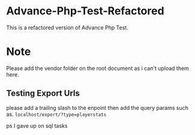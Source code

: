 # Advance-Php-Test-Refactored
This is a refactored version of Advance Php Test.

# Note
Please add the vendor folder on the root document as i can't upload them here.

## Testing Export Urls
please add a trailing slash to the enpoint then add the query params such as.
``localhost/export/?type=playerstats``

ps I gave up on sql tasks
